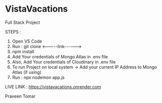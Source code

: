 # VistaVacations
Full Stack Project

STEPS :
1. Open VS Code
2. Run : git clone <-----link------>
3. npm install
4. Add Your credentials of Mongo Atlas in .env file
5. Also, Add Your credentials of Cloudinary in .env file
6. To run Project on local system -> Add your current IP Address to Mongo Atlas (if using)
7. Run : npx nodemon app.js

LIVE LINK : https://vistavacations.onrender.com

Praveen Tomar
